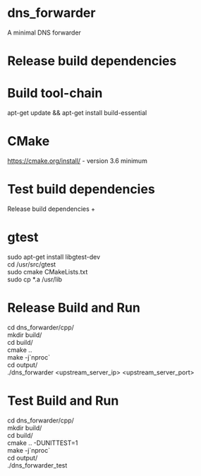 # dns_forwarder
A minimal DNS forwarder 

# Release build dependencies
  # Build tool-chain
  apt-get update && apt-get install build-essential
  # CMake
  https://cmake.org/install/ - version 3.6 minimum

# Test build dependencies
  Release build dependencies
          +
  # gtest
  sudo apt-get install libgtest-dev    
  cd /usr/src/gtest  
  sudo cmake CMakeLists.txt  
sudo cp *.a /usr/lib  

# Release Build and Run
  cd dns_forwarder/cpp/  
  mkdir build/  
  cd build/  
  cmake ..  
  make -j\`nproc\`  
  cd output/  
  ./dns_forwarder <upstream_server_ip> <upstream_server_port>  

# Test Build and Run
  cd dns_forwarder/cpp/  
  mkdir build/  
  cd build/  
  cmake .. -DUNITTEST=1  
  make -j\`nproc\`  
  cd output/  
  ./dns_forwarder_test  


